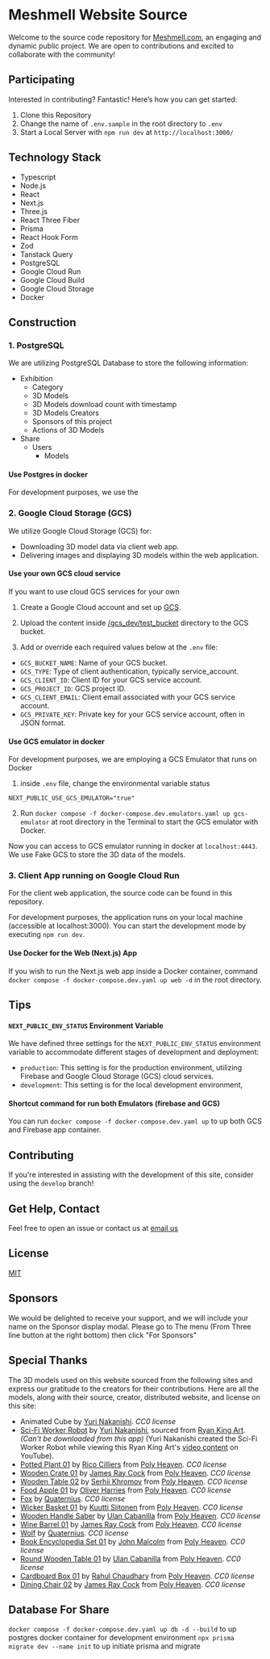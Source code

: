 # Meshmell Website Source

Welcome to the source code repository for [Meshmell.com](https://meshmell.com), an engaging and dynamic public project. We are open to contributions and excited to collaborate with the community!

## Participating

Interested in contributing? Fantastic! Here’s how you can get started:

1. Clone this Repository
2. Change the name of `.env.sample` in the root directory to `.env`
3. Start a Local Server with `npm run dev` at `http://localhost:3000/`

## Technology Stack

- Typescript
- Node.js
- React
- Next.js
- Three.js
- React Three Fiber
- Prisma
- React Hook Form
- Zod
- Tanstack Query
- PostgreSQL
- Google Cloud Run
- Google Cloud Build
- Google Cloud Storage
- Docker

## Construction

### 1. PostgreSQL
We are utilizing PostgreSQL Database to store the following information:
- Exhibition
  - Category
  - 3D Models
  - 3D Models download count with timestamp
  - 3D Models Creators
  - Sponsors of this project
  - Actions of 3D Models
- Share
  -  Users
     - Models


#### Use Postgres in docker
For development purposes, we use the 

### 2. Google Cloud Storage (GCS)
We utilize Google Cloud Storage (GCS) for:
- Downloading 3D model data via client web app.
- Delivering images and displaying 3D models within the web application.

#### Use your own GCS cloud service
If you want to use cloud GCS services for your own 

1. Create a Google Cloud account and set up [GCS](https://cloud.google.com/storage).
2. Upload the content inside [/gcs_dev/test_bucket](https://github.com/meshmell/meshmell.com/tree/main/gcs_dev/test_bucket) directory to the GCS bucket.

3. Add or override each required values below at the `.env` file:
- `GCS_BUCKET_NAME`: Name of your GCS bucket.
- `GCS_TYPE`: Type of client authentication, typically service_account.
- `GCS_CLIENT_ID`: Client ID for your GCS service account.
- `GCS_PROJECT_ID`: GCS project ID.
- `GCS_CLIENT_EMAIL`: Client email associated with your GCS service account.
- `GCS_PRIVATE_KEY`: Private key for your GCS service account, often in JSON format.

#### Use GCS emulator in docker
For development purposes, we are employing a GCS Emulator that runs on Docker

1. inside `.env` file, change the environmental variable status
```
NEXT_PUBLIC_USE_GCS_EMULATOR="true"
```
2. Run `docker compose -f docker-compose.dev.emulators.yaml up gcs-emulator` at root directory in the Terminal to start the GCS emulator with Docker.

Now you can access to GCS emulator running in docker at `localhost:4443`. We use Fake GCS to store the 3D data of the models.

### 3. Client App running on Google Cloud Run

For the client web application, the source code can be found in this repository.

For development purposes, the application runs on your local machine (accessible at localhost:3000). You can start the development mode by executing `npm run dev`.

#### Use Docker for the Web (Next.js) App 

If you wish to run the Next.js web app inside a Docker container, command `docker compose -f docker-compose.dev.yaml up web -d` in the root directory.

## Tips

#### `NEXT_PUBLIC_ENV_STATUS` Environment Variable
We have defined three settings for the `NEXT_PUBLIC_ENV_STATUS` environment variable to accommodate different stages of development and deployment:

- `production`: This setting is for the production environment, utilizing Firebase and Google Cloud Storage (GCS) cloud services.
- `development`: This setting is for the local development environment, 

#### Shortcut command for run both Emulators (firebase and GCS)
You can run `docker compose -f docker-compose.dev.yaml up` to up both GCS and Firebase app container.

## Contributing

If you're interested in assisting with the development of this site, consider using the `develop` branch!

## Get Help, Contact

Feel free to open an issue or contact us at [email us](info.meshmell.com)

## License

[MIT](https://opensource.org/license/mit)

## Sponsors

We would be delighted to receive your support, and we will include your name on the Sponsor display modal. Please go to The menu (From Three line button at the right bottom) then click "For Sponsors"

## Special Thanks
The 3D models used on this website sourced from the following sites and express our gratitude to the creators for their contributions. Here are all the models, along with their source, creator, distributed website, and license on this site:

- Animated Cube by [Yuri Nakanishi](https://yurimell.com/). _CC0 license_
- [Sci-Fi Worker Robot](https://ryankingart.gumroad.com/l/kobsg?layout=profile) by [Yuri Nakanishi](https://yurimell.com/), sourced from [Ryan King Art](https://www.ryankingart.com/). _(Can't be downloaded from this app)_
(Yuri Nakanishi created the Sci-Fi Worker Robot while viewing this Ryan King Art's [video content](https://www.youtube.com/watch?v=3zvz1z5t8zA) on YouTube).
- [Potted Plant 01](https://polyhaven.com/a/potted_plant_01) by [Rico Cilliers](https://www.artstation.com/rico_b3d) from [Poly Heaven](https://polyhaven.com/). _CC0 license_
- [Wooden Crate 01](https://polyhaven.com/a/wooden_crate_01) by [James Ray Cock](https://www.artstation.com/jamesray) from [Poly Heaven](https://polyhaven.com/). _CC0 license_
- [Wooden Table 02](https://polyhaven.com/a/wooden_table_02) by [Serhii Khromov](https://www.artstation.com/serhiikhromov) from [Poly Heaven](https://polyhaven.com/). _CC0 license_
- [Food Apple 01](https://polyhaven.com/a/food_apple_01) by [Oliver Harries](https://oliverharries.myportfolio.com/) from [Poly Heaven](https://polyhaven.com/). _CC0 license_
- [Fox](https://quaternius.com/packs/ultimateanimatedanimals.html) by [Quaternius](https://quaternius.com/). _CC0 license_
- [Wicker Basket 01](https://polyhaven.com/a/wicker_basket_01) by [Kuutti Siitonen](https://www.artstation.com/KuuttiSiitonen) from [Poly Heaven](https://polyhaven.com/). _CC0 license_
- [Wooden Handle Saber](https://polyhaven.com/a/wooden_handle_saber) by [Ulan Cabanilla](https://www.polyhaven.com/a/wooden_handle_saber) from [Poly Heaven](https://polyhaven.com/). _CC0 license_
- [Wine Barrel 01](https://polyhaven.com/a/wine_barrel_01) by [James Ray Cock](https://www.artstation.com/jamesray) from [Poly Heaven](https://polyhaven.com/). _CC0 license_
- [Wolf](https://quaternius.com/packs/ultimateanimatedanimals.html) by [Quaternius](https://quaternius.com/). _CC0 license_
- [Book Encyclopedia Set 01](https://polyhaven.com/a/book_encyclopedia_set_01) by [John Malcolm](https://polyhaven.com/a/book_encyclopedia_set_01) from [Poly Heaven](https://polyhaven.com/). _CC0 license_
- [Round Wooden Table 01](https://polyhaven.com/a/round_wooden_table_01) by [Ulan Cabanilla](https://www.polyhaven.com/a/round_wooden_table_01) from [Poly Heaven](https://polyhaven.com/). _CC0 license_
- [Cardboard Box 01](https://polyhaven.com/a/cardboard_box_01) by [Rahul Chaudhary](https://www.artstation.com/rc12) from [Poly Heaven](https://polyhaven.com/). _CC0 license_
- [Dining Chair 02](https://polyhaven.com/a/dining_chair_02) by [James Ray Cock](https://www.artstation.com/jamesray) from [Poly Heaven](https://polyhaven.com/). _CC0 license_


## Database For Share

`docker compose -f docker-compose.dev.yaml up db -d --build` to up postgres docker container for development environment
`npx prisma migrate dev --name init` to up initiate prisma and migrate